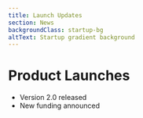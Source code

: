 ```yaml
---
title: Launch Updates
section: News
backgroundClass: startup-bg
altText: Startup gradient background
---
```


# Product Launches

- Version 2.0 released
- New funding announced
